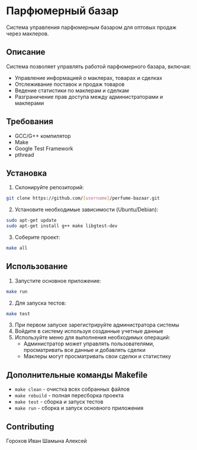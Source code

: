 # Парфюмерный базар

Система управления парфюмерным базаром для оптовых продаж через маклеров.

## Описание

Система позволяет управлять работой парфюмерного базара, включая:
- Управление информацией о маклерах, товарах и сделках
- Отслеживание поставок и продаж товаров
- Ведение статистики по маклерам и сделкам
- Разграничение прав доступа между администраторами и маклерами

## Требования

- GCC/G++ компилятор
- Make
- Google Test Framework
- pthread

## Установка

1. Склонируйте репозиторий:
```bash
git clone https://github.com/[username]/perfume-bazaar.git
```

2. Установите необходимые зависимости (Ubuntu/Debian):
```bash
sudo apt-get update
sudo apt-get install g++ make libgtest-dev
```

3. Соберите проект:
```bash
make all
```

## Использование

1. Запустите основное приложение:
```bash
make run
```

2. Для запуска тестов:
```bash
make test
```

3. При первом запуске зарегистрируйте администратора системы
4. Войдите в систему используя созданные учетные данные
5. Используйте меню для выполнения необходимых операций:
   - Администратор может управлять пользователями, просматривать все данные и добавлять сделки
   - Маклеры могут просматривать свои сделки и статистику

## Дополнительные команды Makefile

- `make clean` - очистка всех собранных файлов
- `make rebuild` - полная пересборка проекта
- `make test` - сборка и запуск тестов
- `make run` - сборка и запуск основного приложения

## Contributing

Горохов Иван
Шамына Алексей

